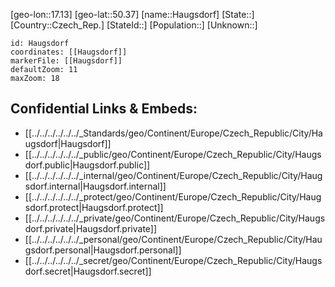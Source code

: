 ﻿---
location: [50.37,17.13]
mapzoom: [7,12] 
mapmarker: city 
type: City
tags:
- geo/City


SpocWebEntityId: 30810
isDeleted: false
confidential: public

---
[geo-lon::17.13]
[geo-lat::50.37]
[name::Haugsdorf]
[State::]
[Country::Czech_Rep.]
[StateId::]
[Population::]
[Unknown::]


```leaflet
id: Haugsdorf
coordinates: [[Haugsdorf]]
markerFile: [[Haugsdorf]]
defaultZoom: 11 
maxZoom: 18
```


## Confidential Links & Embeds: 
- [[../../../../../../_Standards/geo/Continent/Europe/Czech_Republic/City/Haugsdorf|Haugsdorf]] 
- [[../../../../../../_public/geo/Continent/Europe/Czech_Republic/City/Haugsdorf.public|Haugsdorf.public]] 
- [[../../../../../../_internal/geo/Continent/Europe/Czech_Republic/City/Haugsdorf.internal|Haugsdorf.internal]] 
- [[../../../../../../_protect/geo/Continent/Europe/Czech_Republic/City/Haugsdorf.protect|Haugsdorf.protect]] 
- [[../../../../../../_private/geo/Continent/Europe/Czech_Republic/City/Haugsdorf.private|Haugsdorf.private]] 
- [[../../../../../../_personal/geo/Continent/Europe/Czech_Republic/City/Haugsdorf.personal|Haugsdorf.personal]] 
- [[../../../../../../_secret/geo/Continent/Europe/Czech_Republic/City/Haugsdorf.secret|Haugsdorf.secret]] 
